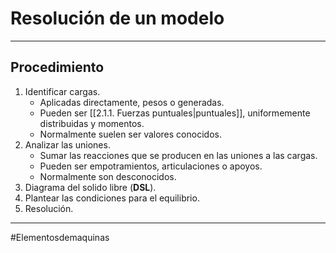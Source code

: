# Resolución de un modelo
---
## Procedimiento
1. Identificar cargas.
	- Aplicadas directamente, pesos o generadas.
	- Pueden ser [[2.1.1. Fuerzas puntuales|puntuales]], uniformemente distribuidas y momentos.
	- Normalmente suelen ser valores conocidos.
2. Analizar las uniones.
	- Sumar las reacciones que se producen en las uniones a las cargas.
	- Pueden ser empotramientos, articulaciones o apoyos.
	- Normalmente son desconocidos.
3. Diagrama del solido libre (**DSL**).
4. Plantear las condiciones para el equilibrio.
5. Resolución.
---
#Elementosdemaquinas 
